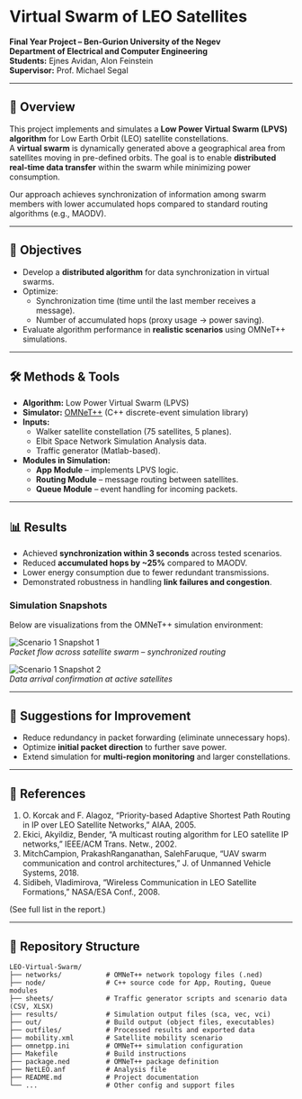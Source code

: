 # Virtual Swarm of LEO Satellites  

**Final Year Project – Ben-Gurion University of the Negev**  
**Department of Electrical and Computer Engineering**  
**Students:** Ejnes Avidan, Alon Feinstein  
**Supervisor:** Prof. Michael Segal  

---

## 📌 Overview
This project implements and simulates a **Low Power Virtual Swarm (LPVS) algorithm** for Low Earth Orbit (LEO) satellite constellations.  
A **virtual swarm** is dynamically generated above a geographical area from satellites moving in pre-defined orbits. The goal is to enable **distributed real-time data transfer** within the swarm while minimizing power consumption.

Our approach achieves synchronization of information among swarm members with lower accumulated hops compared to standard routing algorithms (e.g., MAODV).

---

## 🎯 Objectives
- Develop a **distributed algorithm** for data synchronization in virtual swarms.  
- Optimize:  
  - Synchronization time (time until the last member receives a message).  
  - Number of accumulated hops (proxy usage → power saving).  
- Evaluate algorithm performance in **realistic scenarios** using OMNeT++ simulations.

---

## 🛠️ Methods & Tools
- **Algorithm:** Low Power Virtual Swarm (LPVS)  
- **Simulator:** [OMNeT++](https://omnetpp.org/) (C++ discrete-event simulation library)  
- **Inputs:**  
  - Walker satellite constellation (75 satellites, 5 planes).  
  - Elbit Space Network Simulation Analysis data.  
  - Traffic generator (Matlab-based).  
- **Modules in Simulation:**  
  - **App Module** – implements LPVS logic.  
  - **Routing Module** – message routing between satellites.  
  - **Queue Module** – event handling for incoming packets.  

---

## 📊 Results
- Achieved **synchronization within 3 seconds** across tested scenarios.  
- Reduced **accumulated hops by ~25%** compared to MAODV.  
- Lower energy consumption due to fewer redundant transmissions.  
- Demonstrated robustness in handling **link failures and congestion**.

### Simulation Snapshots  
Below are visualizations from the OMNeT++ simulation environment:  

![Scenario 1 Snapshot 1](Scenrio1#0_18503.png)  
*Packet flow across satellite swarm – synchronized routing*  

![Scenario 1 Snapshot 2](Scenrio1#0_18506.png)  
*Data arrival confirmation at active satellites*  

---

## 🚀 Suggestions for Improvement
- Reduce redundancy in packet forwarding (eliminate unnecessary hops).  
- Optimize **initial packet direction** to further save power.  
- Extend simulation for **multi-region monitoring** and larger constellations.  

---

## 📖 References
1. O. Korcak and F. Alagoz, “Priority-based Adaptive Shortest Path Routing in IP over LEO Satellite Networks,” AIAA, 2005.  
2. Ekici, Akyildiz, Bender, “A multicast routing algorithm for LEO satellite IP networks,” IEEE/ACM Trans. Netw., 2002.  
3. MitchCampion, PrakashRanganathan, SalehFaruque, “UAV swarm communication and control architectures,” J. of Unmanned Vehicle Systems, 2018.  
4. Sidibeh, Vladimirova, “Wireless Communication in LEO Satellite Formations,” NASA/ESA Conf., 2008.  

(See full list in the report.)

---

## 📂 Repository Structure

```
LEO-Virtual-Swarm/
├── networks/           # OMNeT++ network topology files (.ned)
├── node/               # C++ source code for App, Routing, Queue modules
├── sheets/             # Traffic generator scripts and scenario data (CSV, XLSX)
├── results/            # Simulation output files (sca, vec, vci)
├── out/                # Build output (object files, executables)
├── outfiles/           # Processed results and exported data
├── mobility.xml        # Satellite mobility scenario
├── omnetpp.ini         # OMNeT++ simulation configuration
├── Makefile            # Build instructions
├── package.ned         # OMNeT++ package definition
├── NetLEO.anf          # Analysis file
├── README.md           # Project documentation
└── ...                 # Other config and support files
```
